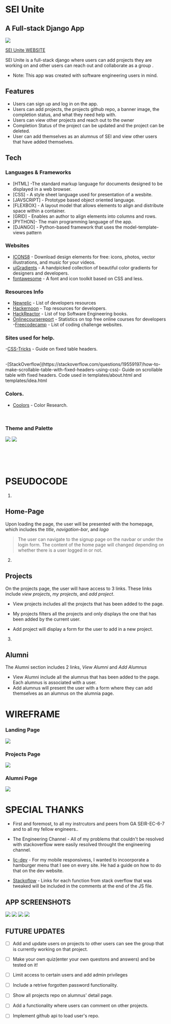 # SEI Unite
## A Full-stack Django App


![](Images/logowf.jpg)

[SEI Unite WEBSITE](https://sei-unite.herokuapp.com/)

SEI Unite is a full-stack django where users can add projects they are working on and other users can reach out and collaborate as a group . 

- Note: This app was created with software engineering users in mind.


## Features

- Users can sign up and log in on the app.
- Users can add projects, the projects github repo, a banner image, the completion status, and what they need help with.
- Users can view other projects and reach out to the owner
- Completion Status of the project can be updated and the project can be deleted.
- User can add themselves as an alumnus of SEI and view other users that have added themselves.

## Tech

### Languages & Frameworks

- [HTML] -The standard markup language for documents designed to be displayed in a web browser. 
- [CSS] - A style sheet language used for presentation of a wesbite.
- [JAVSCRIPT] - Prototype based object oriented language.
- [FLEXBOX] -  A layout model that allows elements to align and distribute space within a container. 
- [GRID] - Enables an author to align elements into columns and rows.
- [PYTHON]- The main programming language of the app.
- [DJANGO] - Python-based framework that uses the model-template-views pattern

### Websites
- [ICONS8](https://icons8.com/) - Download design elements for free: icons, photos, vector illustrations, and music for your videos.
- [uiGradients](https://uigradients.com/#Venice) - A handpicked collection of beautiful color gradients for designers and developers​.
- [fontawesome](https://fontawesome.com) - A font and icon toolkit based on CSS and less.

### Resources Info
- [Newrelic](https://newrelic.com/blog/nerd-life/developer-resources-roundup) - List of developers resources
- [Hackernoon](https://hackernoon.com/top-resources-for-software-engineers-how-a-new-grad-can-find-a-job-fvhr3yjz) - Top resources for developers.
- [HackReactor](https://www.hackreactor.com/blog/7-books-software-engineers-need-to-read-to-get-ahead) - List of top Software Engineering books.
- [Onlinecoursereport](https://www.onlinecoursereport.com/free/software-development/) - Statistics on top free online courses for developers
-[Freecodecamp](https://www.freecodecamp.org/news/the-10-most-popular-coding-challenge-websites-of-2016-fb8a5672d22f/) - List of coding challenge websites.

### Sites used for help.
-[CSS-Tricks](https://css-tricks.com/position-sticky-and-table-headers/) - Guide on fixed table headers.

<br>
-[StackOverflow](https://stackoverflow.com/questions/19559197/how-to-make-scrollable-table-with-fixed-headers-using-css)- Guide on scrollable table with fixed headers. Code used in templates/about.html and templates/idea.html


### Colors.
- [Coolors](https://www.coolors.co/) - Color Research. 
<br>

### Theme and Palette

![](main_app/static/img/palette1.jpg)
![](main_app/static/img/color-palette1.jpg)


<br> <br>
<br>



# PSEUDOCODE

1.
 ## Home-Page <br>
Upon loading the page, the user will be presented with the homepage, which includes the _title_, _navigation-bar_, and _logo_
    
>The user can navigate to the signup page on the navbar or under the login form. The content of the home page will changed depending on whether there is a user logged in or not.
2. 
## Projects <br>
On the projects page, the user will have access to 3 links. These links include _view projects_, _my projects_, and _add project_.

- View projects includes all the projects that has been added to the page.

- My projects filters all the projects and only displays the one that has been added by the current user.
- Add project will display a form for the user to add in a new project. 




3.

 ## Alumni <br>
The Alumni section includes 2 links, _View Alumni_ and _Add Alumnus_

- View Alumni include all the alumnus that has been added to the page. Each alumnus is associated with a user.
- Add alumnus will present the user with a form where they can add themselves as an alumnus on the alumnia page.
    



 # WIREFRAME
### Landing Page
![](main_app/static/img/landingpage.png)

### Projects Page
![](main_app/static/img/projectspage.png)

### Alumni Page
![](main_app/static/img/alumnipage.png)




# SPECIAL THANKS
- First and foremost, to all my instrcutors and peers from GA SEIR-EC-6-7 and to all my fellow engineers..

- The Engineering Channel - All of my problems that couldn't be resolved with stackoverflow were easily resolved throught the engineering channel.

- [ljc-dev](https://dev.to/ljcdev/easy-hamburger-menu-with-js-2do0) - For my mobile responsivess, I wanted to incoorporate a hamburger menu that I see on every site. He had a guide on how to do that on the dev website. 

- [Stackoflow](www.stackoverflow.com) - Links for each function from stack overflow that was tweaked will be included in the comments at the end of the JS file.

## APP SCREENSHOTS
![](main_app/static/img/screenshot1.png) ![](main_app/static/img/screenshot2.png)
![](main_app/static/img/screenshot3.png) ![](main_app/static/img/screenshot4.png)



## FUTURE UPDATES

- [ ] Add and update users on projects to other users can see the group that is currently working on that project.
- [ ] Make your own quiz(enter your own questons and answers) and be tested on it!
- [ ] Limit access to certain users and add admin privileges 
- [ ] Include a retrive forgotten password functionality.
- [ ] Show all projects repo on alumnus' detail page.
- [ ] Add a functionality where users can comment on other projects.
- [ ] Implement github api to load user's repo.






 
 
 
 
 
 
 
 
 
            